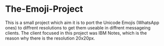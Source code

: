 # The-Emoji-Project
This is a small project which aim it is to port the Unicode Emojis (WhatsApp ones) to diffrent resolutions to get them useable in diffrent messageing clients. 
The client focused in this project was IBM Notes, which is the reason why there is the resolution 20x20px.
